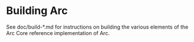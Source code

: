Building Arc
=============

See doc/build-*.md for instructions on building the various
elements of the Arc Core reference implementation of Arc.
